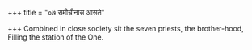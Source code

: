 +++
title = "०७ समीचीनास आसते"

+++
Combined in close society sit the seven priests, the brother-hood,  
     Filling the station of the One.